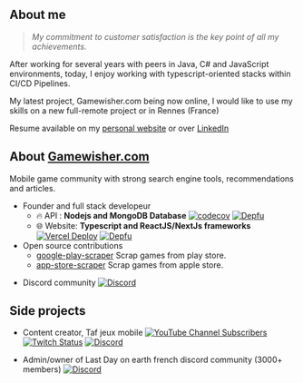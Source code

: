 ## About me

> *My commitment to customer satisfaction is the key point of all my achievements.*

After working for several years with peers in Java, C# and JavaScript environments, today, I enjoy working with typescript-oriented stacks within CI/CD Pipelines. 

My latest project, Gamewisher.com being now online, I would like to use my skills on a new full-remote project or in Rennes (France)

Resume available on my [personal website](https://jbigman.github.io) or over [LinkedIn](https://www.linkedin.com/in/jeremiegambin)

## About [Gamewisher.com](https://gamewisher.com) 

Mobile game community with strong search engine tools, recommendations and articles. 

* Founder and full stack developeur 
  - 🔥 API : **Nodejs and MongoDB Database** [![codecov](https://codecov.io/gh/jbigman/games-server/graph/badge.svg?token=UYxhWfqPw7)](https://codecov.io/gh/jbigman/games-server) [![Depfu](https://badges.depfu.com/badges/620172509f6a48415865e2e8cf505a34/overview.svg)](https://depfu.com/repos/github/jbigman/games-server?project_id=39103) 
  - 🌐 Website: **Typescript and ReactJS/NextJs frameworks**  [![Vercel Deploy](https://therealsujitk-vercel-badge.vercel.app/?app=games-front-eight)](https://vercel.com/jbigman/games-front/deployments) [![Depfu](https://badges.depfu.com/badges/53c0a10ff9e1cd5b4d9e2c88ff85f1f5/overview.svg)](https://depfu.com/repos/github/jbigman/games-front?project_id=39104)
* Open source contributions 
  * [google-play-scraper](https://github.com/facundoolano/google-play-scraper) Scrap games from play store.
  * [app-store-scraper](https://github.com/facundoolano/app-store-scraper) Scrap games from apple store.
- Discord community [![Discord](https://img.shields.io/discord/602450894986018826?logo=discord&logoColor=white&label=Join%20us%20on%20discord)](https://discord.gg/myvqHMaE8x)

## Side projects 
- Content creator, Taf jeux mobile [![YouTube Channel Subscribers](https://img.shields.io/youtube/channel/subscribers/UCZ-I2GgElSi4rwic2WadaSg?style=flat&logo=youtube&logoColor=red&label=Taf%20jeux%20mobile)](https://www.youtube.com/c/tafjeuxmobile) [![Twitch Status](https://img.shields.io/twitch/status/taf_jeux_mobiles?logo=twitch&logoColor=white)](https://www.twitch.tv/taf_jeux_mobiles) [![Discord](https://img.shields.io/discord/759067859800031262?logo=discord&logoColor=white&label=Discord)](https://discord.gg/N7cFzsy) 

- Admin/owner of Last Day on earth french discord community (3000+ members) [![Discord](https://img.shields.io/discord/522074068724219907?logo=discord&logoColor=white&label=Last%20Day%20on%20Earth)](https://discord.gg/JMvuZkz) 


